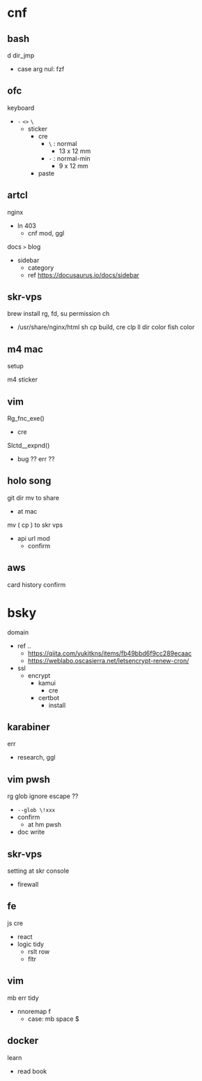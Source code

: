 
# cnf


## bash

d dir_jmp
- case arg nul: fzf


## ofc

keyboard
- `-` `<>` `\`
  - sticker
    - cre
      - `\` : normal
        - 13 x 12 mm
      - `-` : normal-min
        -  9 x 12 mm
    - paste


## artcl

nginx
- ln 403
  - cnf mod, ggl


docs `>` blog 
- sidebar
  - category
  - ref https://docusaurus.io/docs/sidebar


## skr-vps

brew install
rg, fd, 
su permission ch
- /usr/share/nginx/html
sh cp build, cre
clp
ll dir color
fish color


## m4 mac

setup


m4 sticker


## vim

Rg_fnc_exe()
- cre


Slctd__expnd()
- bug ?? err ??


## holo song

git dir mv to share
- at mac


mv ( cp ) to skr vps
- api url mod
  - confirm


## aws

card history confirm


# bsky

domain
- ref                                              .. 
  - https://qiita.com/yukitkns/items/fb49bbd6f9cc289ecaac
  - https://weblabo.oscasierra.net/letsencrypt-renew-cron/
- ssl
  - encrypt
    - kamui
      - cre
    - certbot
      - install


## karabiner

err
- research, ggl


## vim pwsh

rg glob ignore escape ??
- `--glob \!xxx`
- confirm
  - at hm pwsh
- doc write


## skr-vps

setting at skr console
- firewall


## fe

js cre
- react
- logic tidy
  - rslt row
  - fltr


## vim

mb err tidy
- nnoremap f
  - case: mb space $


## docker

learn
- read book



